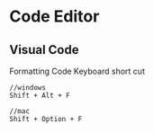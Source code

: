 # Code Editor

## Visual Code

Formatting Code Keyboard short cut

```text
//windows
Shift + Alt + F

//mac
Shift + Option + F
```

